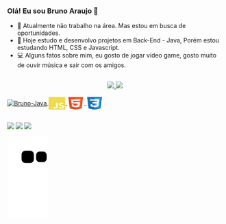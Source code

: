 ### Olá! Eu sou Bruno Araujo 👋


- 🔭 Atualmente não trabalho na área. Mas estou em busca de oportunidades.
- 🌱 Hoje estudo e desenvolvo projetos em Back-End - Java, Porém estou estudando HTML, CSS e Javascript.
- 💻 Alguns fatos sobre mim, eu gosto de jogar vídeo game, gosto muito de ouvir música e sair com os amigos.

##

<div align="center">
  <a href="https://github.com/Brunno-Ar">
  <img height="180em" src="https://github-readme-stats.vercel.app/api?username=Brunno-Ar&show_icons=true&theme=dark&include_all_commits=true&count_private=true"/>
  <img height="180em" src="https://github-readme-stats.vercel.app/api/top-langs/?username=Brunno-Ar&layout=compact&langs_count=7&theme=dark"/>
</div>
  
  <div style="display: inline_block"><br>
   <img align="center" alt="Bruno-Java" height="30" width="40" src="https://cdn.jsdelivr.net/gh/devicons/devicon/icons/java/java-original.svg">
  <img align="center" alt="Bruno-Js" height="30" width="40" src="https://raw.githubusercontent.com/devicons/devicon/master/icons/javascript/javascript-plain.svg">
  <img align="center" alt="Bruno-HTML" height="30" width="40" src="https://raw.githubusercontent.com/devicons/devicon/master/icons/html5/html5-original.svg">
  <img align="center" alt="Bruno-CSS" height="30" width="40" src="https://raw.githubusercontent.com/devicons/devicon/master/icons/css3/css3-original.svg">
</div>
  
  ##
  
  <div> 
  <a href="https://wa.me/5521980814965?" target="_blank"><img src="https://img.shields.io/badge/WhatsApp-25D366?style=for-the-badge&logo=whatsapp&logoColor=white" target="_blank"></a>
  <a href = "mailto:brunnoaraujoc@gmail.com"><img src="https://img.shields.io/badge/-Gmail-%23333?style=for-the-badge&logo=gmail&logoColor=white" target="_blank"></a>
  <a href="https://www.linkedin.com/in/bruno-araújo/" target="_blank"><img src="https://img.shields.io/badge/-LinkedIn-%230077B5?style=for-the-badge&logo=linkedin&logoColor=white" target="_blank"></a> 
 
  ![Snake animation](https://github.com/rafaballerini/rafaballerini/blob/output/github-contribution-grid-snake.svg)
 
</div>
